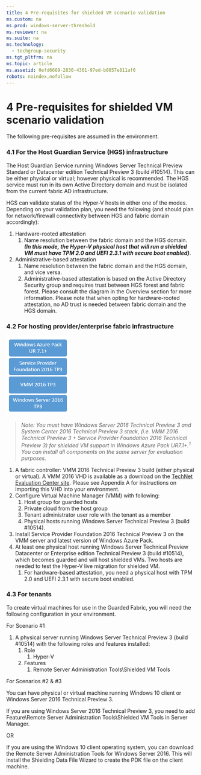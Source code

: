 ```yaml
---
title: 4 Pre-requisites for shielded VM scenario validation
ms.custom: na
ms.prod: windows-server-threshold
ms.reviewer: na
ms.suite: na
ms.technology: 
  - techgroup-security
ms.tgt_pltfrm: na
ms.topic: article
ms.assetid: 0efd6669-2830-4361-97ed-b8057e811af0
robots: noindex,nofollow
---
```

# 4 Pre-requisites for shielded VM scenario validation
The following pre-requisites are assumed in the environment.  
  
  
### 4.1 For the Host Guardian Service (HGS) infrastructure  
The Host Guardian Service running Windows Server Technical Preview Standard or Datacenter edition Technical Preview 3 (build \#10514). This can be either physical or virtual; however physical is recommended. The HGS service must run in its own Active Directory domain and must be isolated from the current fabric AD infrastructure.  
  
HGS can validate status of the Hyper-V hosts in either one of the modes. Depending on your validation plan, you need the following (and should plan for network/firewall connectivity between HGS and fabric domain accordingly):  
  
1.  Hardware-rooted attestation    
    1.  Name resolution between the fabric domain and the HGS domain.    
        ***(In this mode, the Hyper-V physical host that will run a shielded VM must have TPM 2.0 and UEFI 2.3.1 with secure boot enabled)***.    
2.  Administrative-based attestation    
    1.  Name resolution between the fabric domain and the HGS domain, and vice versa.    
    2.  Administrative-based attestation is based on the Active Directory Security group and requires trust between HGS forest and fabric forest. Please consult the diagram in the Overview section for more information. Please note that when opting for hardware-rooted attestation, no AD trust is needed between fabric domain and the HGS domain.  
  
  
### 4.2 For hosting provider/enterprise fabric infrastructure  
![Hosting Provider/Enterprise Fabric Infrastructure](../Image/ShieldVM_Enterprise_Fabric_Structure.PNG)    
>*Note: You must have Windows Server 2016 Technical Preview 3 and System Center 2016 Technical Preview 3 stack, (i.e. VMM 2016 Technical Preview 3 + Service Provider Foundation 2016 Technical Preview 3) for shielded VM support in Windows Azure Pack UR7.1+.<sup>1</sup> You can install all components on the same server for evaluation purposes.*  
  
1.  A fabric controller: VMM 2016 Technical Preview 3 build (either physical or virtual). A VMM 2016 VHD is available as a download on the [TechNet Evaluation Center site](http://www.microsoft.com/en-us/download/details.aspx?id=48693). Please see Appendix A for instructions on importing this VHD into your environment.    
2.  Configure Virtual Machine Manager (VMM) with following:    
    1.  Host group for guarded hosts    
    2.  Private cloud from the host group    
    3.  Tenant administrator user role with the tenant as a member    
    4.  Physical hosts running Windows Server Technical Preview 3 (build \#10514).    
3.  Install Service Provider Foundation 2016 Technical Preview 3 on the VMM server and latest version of Windows Azure Pack.    
4.  At least one physical host running Windows Server Technical Preview Datacenter or Enterprise edition Technical Preview 3 (build \#10514), which becomes guarded and will host shielded VMs. Two hosts are needed to test the Hyper-V live migration for shielded VM.    
    1.  For hardware-based attestation, you need a physical host with TPM 2.0 and UEFI 2.3.1 with secure boot enabled.  
  
  
### 4.3 For tenants  
To create virtual machines for use in the Guarded Fabric, you will need the following configuration in your environment.  
  
For Scenario \#1  
  
1.  A physical server running Windows Server Technical Preview 3 (build \#10514) with the following roles and features installed:    
    1.  Role    
        1.  Hyper-V    
    2.  Features    
        1.  Remote Server Administration Tools\\Shielded VM Tools  
  
For Scenarios \#2 & \#3  
  
You can have physical or virtual machine running Windows 10 client or Windows Server 2016 Technical Preview 3.  
  
If you are using Windows Server 2016 Technical Preview 3, you need to add Feature\\Remote Server Administration Tools\\Shielded VM Tools in Server Manager.  
  
OR  
  
If you are using the Windows 10 client operating system, you can download the Remote Server Administration Tools for Windows Server 2016. This will install the Shielding Data File Wizard to create the PDK file on the client machine.  
